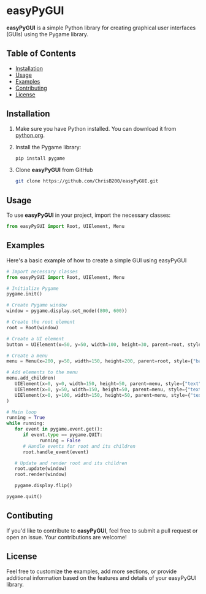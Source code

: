 # easyPyGUI

**easyPyGUI** is a simple Python library for creating graphical user interfaces (GUIs) using the Pygame library.

## Table of Contents

- [Installation](#installation)
- [Usage](#usage)
- [Examples](#examples)
- [Contributing](#contributing)
- [License](#license)

## Installation

1. Make sure you have Python installed. You can download it from [python.org](https://www.python.org/).
2. Install the Pygame library:

   ```bash
   pip install pygame

3. Clone **easyPyGUI** from GitHub
   ```bash
   git clone https://github.com/ChrisB200/easyPyGUI.git

## Usage

To use **easyPyGUI** in your project, import the necessary classes:

   ```python
   from easyPyGUI import Root, UIElement, Menu
   ```

## Examples

Here's a basic example of how to create a simple GUI using easyPyGUI

   ```python
   # Import necessary classes
   from easyPyGUI import Root, UIElement, Menu

   # Initialize Pygame
   pygame.init()

   # Create Pygame window
   window = pygame.display.set_mode((800, 600))

   # Create the root element
   root = Root(window)

   # Create a UI element
   button = UIElement(x=50, y=50, width=100, height=30, parent=root, style={"text": "Click me!"})

   # Create a menu
   menu = Menu(x=200, y=50, width=150, height=200, parent=root, style={"background": (200, 200, 200)})

   # Add elements to the menu
   menu.add_children(
      UIElement(x=0, y=0, width=150, height=50, parent=menu, style={"text": "Option 1"}),
      UIElement(x=0, y=50, width=150, height=50, parent=menu, style={"text": "Option 2"}),
      UIElement(x=0, y=100, width=150, height=50, parent=menu, style={"text": "Option 3"})
   )

   # Main loop
   running = True
   while running:
      for event in pygame.event.get():
         if event.type == pygame.QUIT:
               running = False
         # Handle events for root and its children
         root.handle_event(event)

      # Update and render root and its children
      root.update(window)
      root.render(window)

      pygame.display.flip()

   pygame.quit()
   ```
   
## Contibuting

If you'd like to contribute to **easyPyGUI**, feel free to submit a pull request or open an issue. Your contributions are welcome!

## License

Feel free to customize the examples, add more sections, or provide additional information based on the features and details of your easyPyGUI library.
